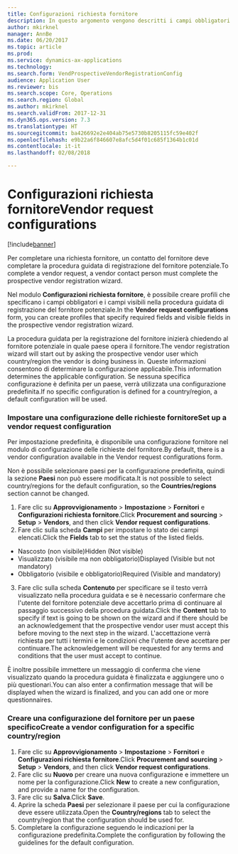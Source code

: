 ```yaml
---
title: Configurazioni richiesta fornitore
description: In questo argomento vengono descritti i campi obbligatori in una richiesta nuovo fornitore.
author: mkirknel
manager: AnnBe
ms.date: 06/20/2017
ms.topic: article
ms.prod: 
ms.service: dynamics-ax-applications
ms.technology: 
ms.search.form: VendProspectiveVendorRegistrationConfig
audience: Application User
ms.reviewer: bis
ms.search.scope: Core, Operations
ms.search.region: Global
ms.author: mkirknel
ms.search.validFrom: 2017-12-31
ms.dyn365.ops.version: 7.3
ms.translationtype: HT
ms.sourcegitcommit: ba426692e2e404ab75e5730b8205115fc59e402f
ms.openlocfilehash: e9b22a6f846607e8afc5d4f01c685f1364b1c01d
ms.contentlocale: it-it
ms.lasthandoff: 02/08/2018

---
```


# <a name="vendor-request-configurations"></a><span data-ttu-id="9c99e-103">Configurazioni richiesta fornitore</span><span class="sxs-lookup"><span data-stu-id="9c99e-103">Vendor request configurations</span></span>
[!include[banner](../includes/banner.md)]

<span data-ttu-id="9c99e-104">Per completare una richiesta fornitore, un contatto del fornitore deve completare la procedura guidata di registrazione del fornitore potenziale.</span><span class="sxs-lookup"><span data-stu-id="9c99e-104">To complete a vendor request, a vendor contact person must complete the prospective vendor registration wizard.</span></span>

<span data-ttu-id="9c99e-105">Nel modulo **Configurazioni richiesta fornitore**, è possibile creare profili che specificano i campi obbligatori e i campi visibili nella procedura guidata di registrazione del fornitore potenziale.</span><span class="sxs-lookup"><span data-stu-id="9c99e-105">In the **Vendor request configurations** form, you can create profiles that specify required fields and visible fields in the prospective vendor registration wizard.</span></span>

<span data-ttu-id="9c99e-106">La procedura guidata per la registrazione del fornitore inizierà chiedendo al fornitore potenziale in quale paese opera il fornitore.</span><span class="sxs-lookup"><span data-stu-id="9c99e-106">The vendor registration wizard will start out by asking the prospective vendor user which country/region the vendor is doing business in.</span></span> <span data-ttu-id="9c99e-107">Queste informazioni consentono di determinare la configurazione applicabile.</span><span class="sxs-lookup"><span data-stu-id="9c99e-107">This information determines the applicable configuration.</span></span> <span data-ttu-id="9c99e-108">Se nessuna specifica configurazione è definita per un paese, verrà utilizzata una configurazione predefinita.</span><span class="sxs-lookup"><span data-stu-id="9c99e-108">If no specific configuration is defined for a country/region, a default configuration will be used.</span></span>

### <a name="set-up-a-vendor-request-configuration"></a><span data-ttu-id="9c99e-109">Impostare una configurazione delle richieste fornitore</span><span class="sxs-lookup"><span data-stu-id="9c99e-109">Set up a vendor request configuration</span></span>

<span data-ttu-id="9c99e-110">Per impostazione predefinita, è disponibile una configurazione fornitore nel modulo di configurazione delle richieste del fornitore.</span><span class="sxs-lookup"><span data-stu-id="9c99e-110">By default, there is a vendor configuration available in the Vendor request configurations form.</span></span>

<span data-ttu-id="9c99e-111">Non è possibile selezionare paesi per la configurazione predefinita, quindi la sezione **Paesi** non può essere modificata.</span><span class="sxs-lookup"><span data-stu-id="9c99e-111">It is not possible to select country/regions for the default configuration, so the **Countries/regions** section cannot be changed.</span></span>

1.  <span data-ttu-id="9c99e-112">Fare clic su **Approvvigionamento** > **Impostazione** > **Fornitori** e **Configurazioni richiesta fornitore**.</span><span class="sxs-lookup"><span data-stu-id="9c99e-112">Click **Procurement and sourcing** > **Setup** > **Vendors**, and then click **Vendor request configurations**.</span></span>
2.  <span data-ttu-id="9c99e-113">Fare clic sulla scheda **Campi** per impostare lo stato dei campi elencati.</span><span class="sxs-lookup"><span data-stu-id="9c99e-113">Click the **Fields** tab to set the status of the listed fields.</span></span>
-   <span data-ttu-id="9c99e-114">Nascosto (non visibile)</span><span class="sxs-lookup"><span data-stu-id="9c99e-114">Hidden (Not visible)</span></span>
-   <span data-ttu-id="9c99e-115">Visualizzato (visibile ma non obbligatorio)</span><span class="sxs-lookup"><span data-stu-id="9c99e-115">Displayed (Visible but not mandatory)</span></span>
-   <span data-ttu-id="9c99e-116">Obbligatorio (visibile e obbligatorio)</span><span class="sxs-lookup"><span data-stu-id="9c99e-116">Required (Visible and mandatory)</span></span>
3.  <span data-ttu-id="9c99e-117">Fare clic sulla scheda **Contenuto** per specificare se il testo verrà visualizzato nella procedura guidata e se è necessario confermare che l'utente del fornitore potenziale deve accettarlo prima di continuare al passaggio successivo della procedura guidata.</span><span class="sxs-lookup"><span data-stu-id="9c99e-117">Click the **Content** tab to specify if text is going to be shown on the wizard and if there should be an acknowledgement that the prospective vendor user must accept this before moving to the next step in the wizard.</span></span> <span data-ttu-id="9c99e-118">L'accettazione verrà richiesta per tutti i termini e le condizioni che l'utente deve accettare per continuare.</span><span class="sxs-lookup"><span data-stu-id="9c99e-118">The acknowledgement will be requested for any terms and conditions that the user must accept to continue.</span></span>

<span data-ttu-id="9c99e-119">È inoltre possibile immettere un messaggio di conferma che viene visualizzato quando la procedura guidata è finalizzata e aggiungere uno o più questionari.</span><span class="sxs-lookup"><span data-stu-id="9c99e-119">You can also enter a confirmation message that will be displayed when the wizard is finalized, and you can add one or more questionnaires.</span></span>

### <a name="create-a-vendor-configuration-for-a-specific-countryregion"></a><span data-ttu-id="9c99e-120">Creare una configurazione del fornitore per un paese specifico</span><span class="sxs-lookup"><span data-stu-id="9c99e-120">Create a vendor configuration for a specific country/region</span></span>
1.  <span data-ttu-id="9c99e-121">Fare clic su **Approvvigionamento** > **Impostazione** > **Fornitori** e **Configurazioni richiesta fornitore**.</span><span class="sxs-lookup"><span data-stu-id="9c99e-121">Click **Procurement and sourcing** > **Setup** > **Vendors**, and then click **Vendor request configurations**.</span></span>
2.  <span data-ttu-id="9c99e-122">Fare clic su **Nuovo** per creare una nuova configurazione e immettere un nome per la configurazione.</span><span class="sxs-lookup"><span data-stu-id="9c99e-122">Click **New** to create a new configuration, and provide a name for the configuration.</span></span>
3.  <span data-ttu-id="9c99e-123">Fare clic su **Salva**.</span><span class="sxs-lookup"><span data-stu-id="9c99e-123">Click **Save**.</span></span>
4.  <span data-ttu-id="9c99e-124">Aprire la scheda **Paesi** per selezionare il paese per cui la configurazione deve essere utilizzata.</span><span class="sxs-lookup"><span data-stu-id="9c99e-124">Open the **Country/regions** tab to select the country/region that the configuration should be used for.</span></span>
5.  <span data-ttu-id="9c99e-125">Completare la configurazione seguendo le indicazioni per la configurazione predefinita.</span><span class="sxs-lookup"><span data-stu-id="9c99e-125">Complete the configuration by following the guidelines for the default configuration.</span></span>


